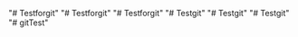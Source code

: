 "# Testforgit" 
"# Testforgit" 
"# Testforgit" 
"# Testgit" 
"# Testgit" 
"# Testgit" 
"# gitTest" 
